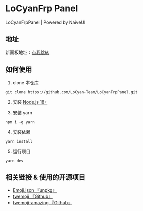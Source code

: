 # LoCyanFrp Panel

LoCyanFrpPanel | Powered by NaiveUI

## 地址

新面板地址：[点我跳转](https://preview.locyanfrp.cn)

## 如何使用

1. clone 本仓库

```shell
git clone https://github.com/LoCyan-Team/LoCyanFrpPanel.git
```

2. 安装 [Node.js 18+](https://nodejs.org)

3. 安装 yarn

```shell
npm i -g yarn
```

4. 安装依赖

```shell
yarn install
```

5. 运行项目

```shell
yarn dev
```

## 相关链接 & 使用的开源项目

- [Emoji.json 『unpkg』](https://unpkg.com/emoji.json@14.0.0/emoji.json)
- [twemoji 『Github』](https://github.com/twitter/twemoji)
- [twemoji-amazing 『Github』](https://github.com/SebastianAigner/twemoji-amazing)
